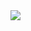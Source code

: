 <div>
  <img src="https://github.com/user-attachments/assets/3358aa27-06bd-4bd5-b5f1-6c6bd0b4bc21" />
</div>




<!--
**sinbin1036/sinbin1036** is a ✨ _special_ ✨ repository because its `README.md` (this file) appears on your GitHub profile.

Here are some ideas to get you started:

- 🔭 I’m currently working on ...
- 🌱 I’m currently learning ...
- 👯 I’m looking to collaborate on ...
- 🤔 I’m looking for help with ...
- 💬 Ask me about ...
- 📫 How to reach me: ...
- 😄 Pronouns: ...
- ⚡ Fun fact: ...
-->
